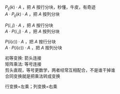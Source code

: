 $P_{ij}(k)\cdot A$ ，把 $A$ 按行分块，秒懂，牛皮，有奇迹  
$A\cdot P_{ij}(k)\cdot A$ ，把 $A$ 按列分块  
  
$P(i,j)\cdot A$ ，把 $A$ 按行分块  
$A\cdot P(i,j)\cdot A$ ，把 $A$ 按列分块  
  
$P(i(c))\cdot A$ ，把 $A$ 按行分块  
$A\cdot P(i(c))\cdot A$ ，把 $A$ 按列分块  
  
初等变换: 箭头连接  
矩阵乘法: 等号连接  
剪头直观，等号更数学，两者经常互相配合，不是谁干掉谁  
合同变换就是把乘法转成变换  
  
行变换=左乘；列变换=右乘  
